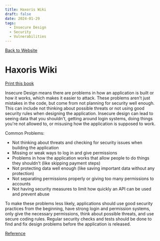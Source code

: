 ```yaml
---
title: Haxoris Wiki
draft: false
date: 2024-01-29
tags:
  - Insecure Design
  - Security
  - Vulnerabilities
---
```


[Back to Website](https://haxoris.com/)

# Haxoris Wiki

[Print this book](https://haxoris.com/haxoris-wiki/print.html)

Insecure Design means there are problems in how an application is built or how it works, which makes it easier to attack. These problems aren't just mistakes in the code, but come from not planning for security well enough. This can include not thinking about possible threats or not using good security rules when designing the application. Insecure design can lead to seeing data that you shouldn't, getting around login systems, doing things you're not allowed to, or misusing how the application is supposed to work.

Common Problems:

- Not thinking about threats and checking for security issues when building the application
- Missing or weak ways to log in and give permissions
- Problems in how the application works that allow people to do things they shouldn't (like skipping payment steps)
- Not protecting data well enough (like saving important data without any protection)
- Not separating permissions properly or giving too many permissions to accounts
- Not having security measures to limit how quickly an API can be used and prevent abuse

To make these problems less likely, applications should use good security practices from the beginning, have strong login and permission systems, only give the necessary permissions, think about possible threats, and use secure coding rules. Regular security checks and tests should be done to find and fix design problems before the application is released.

[Reference](https://haxoris.com/)
